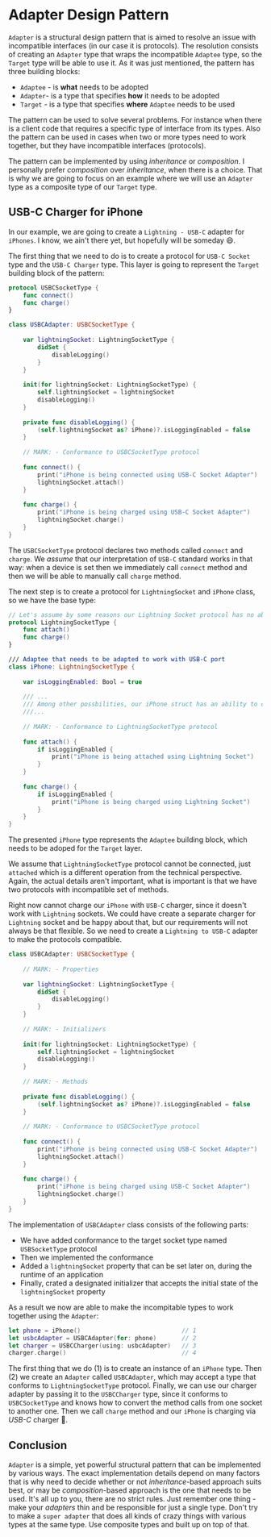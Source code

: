 # Adapter Design Pattern
`Adapter` is a structural design pattern that is aimed to resolve an issue with incompatible interfaces (in our case it  is protocols). The resolution consists of creating an `Adapter` type that wraps the incompatible `Adaptee` type, so the `Target` type will be able to use it. As it was just mentioned, the pattern has three  building blocks: 

- `Adaptee` - is **what** needs to be adopted
- `Adapter`- is a type that specifies **how** it needs to be adopted
- `Target` - is a type that specifies **where** `Adaptee` needs to be used

The pattern can be used to solve several problems. For instance when there is a client code that requires a specific type of interface from its types. Also the pattern can be used in cases when two or more types need to work together, but they have incompatible interfaces (protocols). 

The pattern can be implemented by using *inheritance* or *composition*. I personally prefer *composition* over *inheritance*, when there is a choice. That is why we are going to focus on an example where we will use an `Adapter` type as a composite type of our `Target` type.


## USB-C Charger for iPhone
In our example, we are going to create a `Lightning - USB-C` adapter for `iPhones`. I know, we ain't there yet, but hopefully will be someday 😄. 

The first thing that we need to do is to create a protocol for `USB-C Socket` type and the `USB-C Charger` type. This layer is going to represent the `Target` building block of the pattern:

```swift
protocol USBCSocketType {
    func connect()
    func charge()
}

class USBCAdapter: USBCSocketType {
    
    var lightningSocket: LightningSocketType {
        didSet {
            disableLogging()
        }
    }
    
    init(for lightningSocket: LightningSocketType) {
        self.lightningSocket = lightningSocket
        disableLogging()
    }
    
    private func disableLogging() {
        (self.lightningSocket as? iPhone)?.isLoggingEnabled = false
    }
    
    // MARK: - Conformance to USBCSocketType protocol
    
    func connect() {
        print("iPhone is being connected using USB-C Socket Adapter")
        lightningSocket.attach()
    }
    
    func charge() {
        print("iPhone is being charged using USB-C Socket Adapter")
        lightningSocket.charge()
    }
}
```

The `USBCSocketType` protocol declares two methods called `connect` and `charge`. We *assume* that our interpretation of `USB-C` standard works in that way: when a device is set then we immediately call `connect` method and then we will be able to manually call `charge` method. 

The next step is to create a protocol for `LightningSocket` and `iPhone` class, so we have the base type:

```swift
// Let's assume by some reasons our Lightning Socket protocol has no ability to be programmatically connected, just attached and it immediately stars charging
protocol LightningSocketType {
    func attach()
    func charge()
}

/// Adaptee that needs to be adapted to work with USB-C port
class iPhone: LightningSocketType {
    
    var isLoggingEnabled: Bool = true
    
    /// ...
    /// Among other possbilities, our iPhone struct has an ability to charge our phone
    ///...
    
    // MARK: - Conformance to LightningSocketType protocol
    
    func attach() {
        if isLoggingEnabled {
            print("iPhone is being attached using Lightning Socket")
        }
    }
    
    func charge() {
        if isLoggingEnabled {
            print("iPhone is being charged using Lightning Socket")
        }
    }
}
```

The presented `iPhone` type represents the `Adaptee` building block, which needs to be adoped for the `Target` layer.

We assume that `LightningSocketType` protocol cannot be connected, just `attached` which is a different operation from the technical perspective. Again, the actual details aren't important, what is important is that we have two protocols with incompatible set of methods. 

Right now cannot charge our `iPhone` with `USB-C` charger, since it doesn't work with `Lightning` sockets. We could have create a separate charger for `Lightning` socket and be happy about that, but our requirements will not always be that flexible. So we need to create a `Lightning to USB-C` adapter to make the protocols compatible. 

```swift
class USBCAdapter: USBCSocketType {
    
    // MARK: - Properties
    
    var lightningSocket: LightningSocketType {
        didSet {
            disableLogging()
        }
    }
    
    // MARK: - Initializers
    
    init(for lightningSocket: LightningSocketType) {
        self.lightningSocket = lightningSocket
        disableLogging()
    }
    
    // MARK: - Methods
    
    private func disableLogging() {
        (self.lightningSocket as? iPhone)?.isLoggingEnabled = false
    }
    
    // MARK: - Conformance to USBCSocketType protocol
    
    func connect() {
        print("iPhone is being connected using USB-C Socket Adapter")
        lightningSocket.attach()
    }
    
    func charge() {
        print("iPhone is being charged using USB-C Socket Adapter")
        lightningSocket.charge()
    }
}
```

The implementation of `USBCAdapter` class consists of the following parts: 

- We have added conformance to the target socket type named `USBSocketType` protocol
- Then we implemented the conformance
- Added a `lightningSocket` property that can be set later on, during the runtime of an application
- Finally, crated a designated initializer that accepts the initial state of the `lightningSocket` property

As a result we now are able to make the incompitable types to work together using the `Adapter`:

```swift
let phone = iPhone() 							// 1
let usbcAdapter = USBCAdapter(for: phone) 		// 2
let charger = USBCCharger(using: usbcAdapter) 	// 3
charger.charge() 								// 4
```

The first thing that we do (1) is to create an instance of an `iPhone` type. Then (2) we create an `Adapter` called `USBCAdapter`, which may accept a type that conforms to `LightningSocketType` protocol. Finally, we can use our charger adapter by passing it to the `USBCCharger` type, since it conforms to `USBCSocketType` and knows how to convert the method calls from one socket to another one. Then we call `charge` method and our `iPhone` is charging via *USB-C* charger 🍾.


## Conclusion
`Adapter` is a simple, yet powerful structural pattern that can be implemented by various ways. The exact implementation details depend on many factors that is why need to decide whether or not *inheritance*-based approach suits best, or may be *composition*-based approach is the one that needs to be used. It's all up to you, there are no strict rules. Just remember one thing - make your *adapters* thin and be responsible for just a single type. Don't try to make a `super adapter` that does all kinds of crazy things with various types at the same type. Use composite types and built up on top of that. 